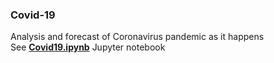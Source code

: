 ### Covid-19
Analysis and forecast of Coronavirus pandemic as it happens<br>
See <b><a href="https://github.com/khairulomar/Covid-19/blob/master/Covid19.ipynb">Covid19.ipynb</a></b> Jupyter notebook
